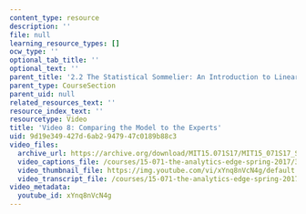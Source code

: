 ```yaml
---
content_type: resource
description: ''
file: null
learning_resource_types: []
ocw_type: ''
optional_tab_title: ''
optional_text: ''
parent_title: '2.2 The Statistical Sommelier: An Introduction to Linear Regression'
parent_type: CourseSection
parent_uid: null
related_resources_text: ''
resource_index_text: ''
resourcetype: Video
title: 'Video 8: Comparing the Model to the Experts'
uid: 9d19e349-427d-6ab2-9479-47c0189b88c3
video_files:
  archive_url: https://archive.org/download/MIT15.071S17/MIT15_071S17_Session_2.2.15_300k.mp4
  video_captions_file: /courses/15-071-the-analytics-edge-spring-2017/399f88689899524eb6bdf47939cd81e6_xYnq8nVcN4g.vtt
  video_thumbnail_file: https://img.youtube.com/vi/xYnq8nVcN4g/default.jpg
  video_transcript_file: /courses/15-071-the-analytics-edge-spring-2017/73d01a7dc94cf733e651d37ee4ddcf7d_xYnq8nVcN4g.pdf
video_metadata:
  youtube_id: xYnq8nVcN4g
---
```

